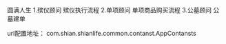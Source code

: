圆满人生
1.殡仪顾问 殡仪执行流程
2.单项顾问 单项商品购买流程
3.公墓顾问 公墓建单

url配置地址：
com.shian.shianlife.common.contanst.AppContansts
